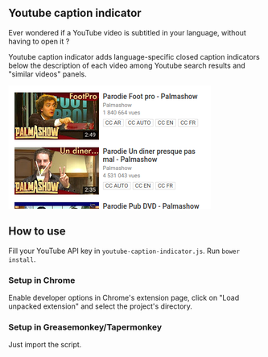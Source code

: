 ## Youtube caption indicator

Ever wondered if a YouTube video is subtitled in your language, without having to open it ?
  
Youtube caption indicator adds language-specific closed caption indicators below the description of each video among Youtube search results and "similar videos" panels. 

![Demo](assets/caption-indicator-demo.png)


## How to use

Fill your YouTube API key in `youtube-caption-indicator.js`.
Run `bower install`.

### Setup in Chrome

Enable developer options in Chrome's extension page, click on "Load unpacked extension" and select the project's directory.

### Setup in Greasemonkey/Tapermonkey

Just import the script.
